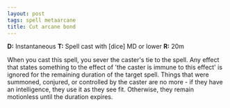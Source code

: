 ```yaml
---
layout: post
tags: spell metaarcane
title: Cut arcane bond
---
```

<b>D:</b> Instantaneous <b>T:</b> Spell cast with [dice] MD or lower <b>R:</b> 20m

When you cast this spell, you sever the caster's tie to the spell. Any effect that states something to the effect of 'the caster is immune to this effect' is ignored for the remaining duration of the target spell. Things that were summoned, conjured, or controlled by the caster are no more - if they have an intelligence, they use it as they see fit. Otherwise, they remain motionless until the duration expires.
